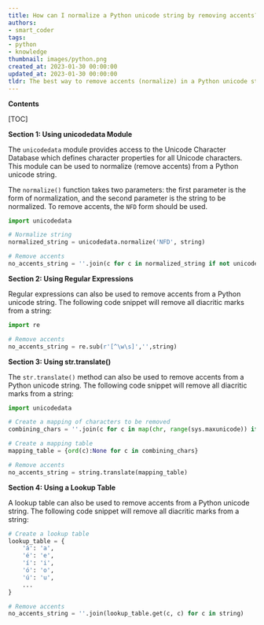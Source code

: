 ```yaml
---
title: How can I normalize a Python unicode string by removing accents?
authors:
- smart_coder
tags:
- python
- knowledge
thumbnail: images/python.png
created_at: 2023-01-30 00:00:00
updated_at: 2023-01-30 00:00:00
tldr: The best way to remove accents (normalize) in a Python unicode string is to use the unicodedata.normalize() function.
---
```


**Contents**

[TOC]

**Section 1: Using unicodedata Module**

The `unicodedata` module provides access to the Unicode Character Database which defines character properties for all Unicode characters. This module can be used to normalize (remove accents) from a Python unicode string.

The `normalize()` function takes two parameters: the first parameter is the form of normalization, and the second parameter is the string to be normalized. To remove accents, the `NFD` form should be used.

```python
import unicodedata

# Normalize string
normalized_string = unicodedata.normalize('NFD', string)

# Remove accents
no_accents_string = ''.join(c for c in normalized_string if not unicodedata.combining(c))
```

**Section 2: Using Regular Expressions**

Regular expressions can also be used to remove accents from a Python unicode string. The following code snippet will remove all diacritic marks from a string:

```python
import re

# Remove accents
no_accents_string = re.sub(r'[^\w\s]','',string)
```

**Section 3: Using str.translate()**

The `str.translate()` method can also be used to remove accents from a Python unicode string. The following code snippet will remove all diacritic marks from a string:

```python
import unicodedata

# Create a mapping of characters to be removed
combining_chars = ''.join(c for c in map(chr, range(sys.maxunicode)) if unicodedata.combining(c))

# Create a mapping table
mapping_table = {ord(c):None for c in combining_chars}

# Remove accents
no_accents_string = string.translate(mapping_table)
```

**Section 4: Using a Lookup Table**

A lookup table can also be used to remove accents from a Python unicode string. The following code snippet will remove all diacritic marks from a string:

```python
# Create a lookup table
lookup_table = {
    'á': 'a',
    'é': 'e',
    'í': 'i',
    'ó': 'o',
    'ú': 'u',
    ...
}

# Remove accents
no_accents_string = ''.join(lookup_table.get(c, c) for c in string)
```
